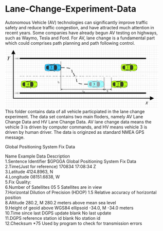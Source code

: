 # Lane-Change-Experiment-Data
Autonomous Vehicle (AV) technologies can significantly improve traffic safety and reduce traffic congestion, and have attracted much attention in recent years. Some companies have already begun AV testing on highways, such as Waymo, Tesla and Ford. For AV, lane change is a fundamental part which could comprises path planning and path following control.
![](https://github.com/sgzzgit/Autonomous-Vehicle-Lane-Change-Experiment-Data/blob/master/Lane%20Change.JPG)
This folder contains data of all vehicle particpiated in the lane change experiment.
The data set contains two main floders, namely AV Lane Change Data and HV Lane Change Data. AV lane change data means the vehicle 3 is driven by computer commands, and HV means vehicle 3 is driven by human driver.
The data is originzed as standard NMEA GPS message. 

Global Positioning System Fix Data  

Name									Example Data	Description  
1.Sentence Identifier						$GPGGA			Global Positioning System Fix Data  
2.Time(Just for reference)				170834			17:08:34 Z  
3.Latitude								4124.8963, N  	  
4.Longitude								08151.6838, W  	
5.Fix Quality:  
6.Number of Satellites					05				5 Satellites are in view  
7.Horizontal Dilution of Precision (HDOP)	1.5				Relative accuracy of horizontal position  
8.Altitude								280.2, M		280.2 meters above mean sea level  
9.Height of geoid above WGS84 ellipsoid	-34.0, M		-34.0 meters  
10.Time since last DGPS update	blank		No 	last update  
11.DGPS reference station id	blank	No station id  
12.Checksum								*75				Used by program to check for transmission errors  

